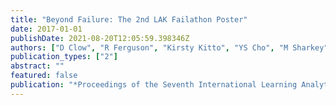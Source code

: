 ```yaml
---
title: "Beyond Failure: The 2nd LAK Failathon Poster"
date: 2017-01-01
publishDate: 2021-08-20T12:05:59.398346Z
authors: ["D Clow", "R Ferguson", "Kirsty Kitto", "YS Cho", "M Sharkey", "C Aguerrebere"]
publication_types: ["2"]
abstract: ""
featured: false
publication: "*Proceedings of the Seventh International Learning Analytics & Knowledge łdots*"
---
```



